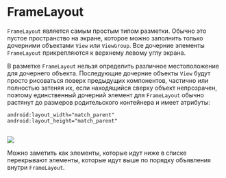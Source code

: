 # FrameLayout

`FrameLayout` является самым простым типом разметки. Обычно это пустое пространство на экране, которое можно заполнить только дочерними объектами `View` или `ViewGroup`. Все дочерние элементы `FrameLayout` прикрепляются к верхнему левому углу экрана.

В разметке `FrameLayout` нельзя определить различное местоположение для дочернего объекта. Последующие дочерние объекты `View` будут просто рисоваться поверх предыдущих компонентов, частично или полностью затеняя их, если находящийся сверху объект непрозрачен, поэтому единственный дочерний элемент для `FrameLayout` обычно растянут до размеров родительского контейнера и имеет атрибуты:

```
android:layout_width="match_parent" 
android:layout_height="match_parent"
```

![](data:image/gif;base64,R0lGODlhAQABAPABAP///wAAACH5BAEKAAAALAAAAAABAAEAAAICRAEAOw==)![](data:image/gif;base64,R0lGODlhAQABAPABAP///wAAACH5BAEKAAAALAAAAAABAAEAAAICRAEAOw== "Click and drag to move")

![](https://ucarecdn.com/d6d9fb9f-baeb-4de8-a22d-7044e428d5c3/)![](data:image/gif;base64,R0lGODlhAQABAPABAP///wAAACH5BAEKAAAALAAAAAABAAEAAAICRAEAOw== "Click and drag to move")

Можно заметить как элементы, которые идут ниже в списке перекрывают элементы, которые идут выше по порядку объявления внутри `FrameLayout`.
